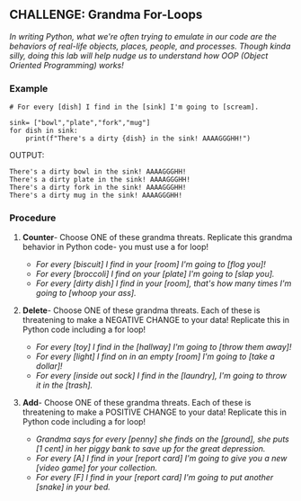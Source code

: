 ## CHALLENGE: Grandma For-Loops

*In writing Python, what we're often trying to emulate in our code are the behaviors of real-life objects, places, people, and processes. Though kinda silly, doing this lab will help nudge us to understand how OOP (Object Oriented Programming) works!*

### Example


    # For every [dish] I find in the [sink] I'm going to [scream].

    sink= ["bowl","plate","fork","mug"]
    for dish in sink:
        print(f"There's a dirty {dish} in the sink! AAAAGGGHH!")

OUTPUT:

    There's a dirty bowl in the sink! AAAAGGGHH!
    There's a dirty plate in the sink! AAAAGGGHH!
    There's a dirty fork in the sink! AAAAGGGHH!
    There's a dirty mug in the sink! AAAAGGGHH!

    
### Procedure

1. **Counter**- Choose ONE of these grandma threats. Replicate this grandma behavior in Python code- you must use a for loop!

    - *For every [biscuit] I find in your [room] I'm going to [flog you]!*
    - *For every [broccoli] I find on your [plate] I'm going to [slap you].*
    - *For every [dirty dish] I find in your [room], that's how many times I'm going to [whoop your ass].*

0. **Delete**- Choose ONE of these grandma threats. Each of these is threatening to make a NEGATIVE CHANGE to your data! Replicate this in Python code including a for loop!

    - *For every [toy] I find in the [hallway] I'm going to [throw them away]!*
    - *For every [light] I find on in an empty [room] I'm going to [take a dollar]!*
    - *For every [inside out sock] I find in the [laundry], I'm going to throw it in the [trash].*

0. **Add**- Choose ONE of these grandma threats. Each of these is threatening to make a POSITIVE CHANGE to your data! Replicate this in Python code including a for loop!

    - *Grandma says for every [penny] she finds on the [ground], she puts [1 cent] in her piggy bank to save up for the great depression.*
    - *For every [A] I find in your [report card] I'm going to give you a new [video game] for your collection.*
    - *For every [F] I find in your [report card] I'm going to put another [snake] in your bed.*


